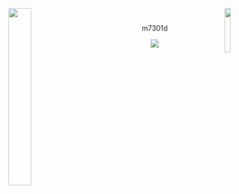 <img align="left" src="https://static.wikia.nocookie.net/rijon/images/c/cb/349-Feebas.gif/revision/latest?cb=20231210071003" width="30%" style="display:inline;"><img align="right" src="https://i.gifer.com/5GpG.gif" width="15%" style="display:inline;">
<br>
<p align="center">
    <p align="center">m7301d</p>
</p>
<p align="center">
  <img src="https://readme-typing-svg.herokuapp.com/?lines=Howdy;Welcome+to+my+profile!;Have+a+gander!&font=Fira%20Code&color=%23FFFF00&center=true&width=280&height=50">
</p>
<br>
